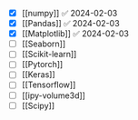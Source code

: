 - [x] [[numpy]] ✅ 2024-02-03
- [x] [[Pandas]] ✅ 2024-02-03
- [x] [[Matplotlib]] ✅ 2024-02-03
- [ ] [[Seaborn]]
- [ ] [[Scikit-learn]]
- [ ] [[Pytorch]]
- [ ] [[Keras]]
- [ ] [[Tensorflow]]
- [ ] [[ipy-volume3d]]
- [ ] [[Scipy]]